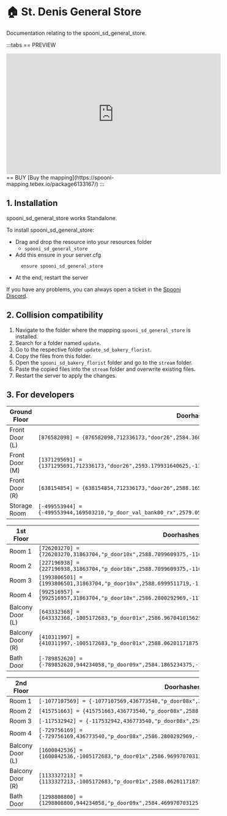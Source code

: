 # 🏠 St. Denis General Store
Documentation relating to the spooni_sd_general_store.

:::tabs
== PREVIEW
<iframe width="560" height="315" src="https://www.youtube.com/embed/cEMjerej46s?si=7ZH_48HjLUJ77PEb" frameborder="0" allow="accelerometer; autoplay; clipboard-write; encrypted-media; gyroscope; picture-in-picture; web-share" allowfullscreen></iframe>
== BUY
[Buy the mapping](https://spooni-mapping.tebex.io/package6133167/)
:::

## 1. Installation
spooni_sd_general_store works Standalone.  

To install spooni_sd_general_store:
- Drag and drop the resource into your resources folder
  - `spooni_sd_general_store`
- Add this ensure in your server.cfg
  ```
    ensure spooni_sd_general_store
  ```
- At the end, restart the server

If you have any problems, you can always open a ticket in the [Spooni Discord](https://discord.gg/spooni).

## 2. Collision compatibility <Badge type="danger" text="IMPORTANT"/>

1. Navigate to the folder where the mapping `spooni_sd_general_store` is installed.
2. Search for a folder named `update`.
3. Go to the respective folder `update_sd_bakery_florist`. 
4. Copy the files from this folder.
5. Open the `spooni_sd_bakery_florist` folder and go to the `stream` folder.
6. Paste the copied files into the `stream` folder and overwrite existing files.
7. Restart the server to apply the changes.

## 3. For developers
| Ground Floor              | Doorhashes
|---------------------------|----------------------------------------------------------------------------------|
| Front Door (L)            | `[876582098] = {876582098,712336173,"door26",2584.360107421875,-1173.800048828125,52.68999862670898}`
| Front Door (M)            | `[1371295691] = {1371295691,712336173,"door26",2593.179931640625,-1163.300048828125,52.68999862670898}`
| Front Door (R)            | `[638154854] = {638154854,712336173,"door26",2588.1650390625,-1154.949951171875,52.69300079345703}`
| Storage Room              | `[-499553944] = {-499553944,169503210,"p_door_val_bank00_rx",2579.053466796875,-1162.925537109375,52.67250061035156}`

| 1st Floor                 | Doorhashes
|---------------------------|----------------------------------------------------------------------------------|
| Room 1                    | `[726203270] = {726203270,31863704,"p_door10x",2588.7099609375,-1161.1600341797,58.209999084473}`
| Room 2                    | `[227196938] = {227196938,31863704,"p_door10x",2588.7099609375,-1162.5799560547,58.209999084473}`
| Room 3                    | `[1993806501] = {1993806501,31863704,"p_door10x",2588.6999511719,-1170.0300292969,58.209999084473}`
| Room 4                    | `[992516957] = {992516957,31863704,"p_door10x",2586.2800292969,-1170.0400390625,58.209999084473}`
| Balcony Door (L)          | `[643332368] = {643332368,-1005172683,"p_door01x",2586.967041015625,-1174.3599853515625,58.16999816894531}`
| Balcony Door (R)          | `[410311997] = {410311997,-1005172683,"p_door01x",2588.06201171875,-1154.4599609375,58.16999816894531}`
| Bath Door                 | `[-789852620] = {-789852620,944234058,"p_door09x",2584.1865234375,-1163.2099609375,58.20000076293945}`

| 2nd Floor                 | Doorhashes
|---------------------------|----------------------------------------------------------------------------------|
| Room 1                    | `[-1077107569] = {-1077107569,436773540,"p_door08x",2588.75,-1161.1600341797,62.360000610352}`
| Room 2                    | `[415751663] = {415751663,436773540,"p_door08x",2588.75,-1162.5799560547,62.360000610352}`
| Room 3                    | `[-117532942] = {-117532942,436773540,"p_door08x",2588.75,-1170.0300292969,62.360000610352}`
| Room 4                    | `[-729756169] = {-729756169,436773540,"p_door08x",2586.2800292969,-1170.0400390625,62.360000610352}`
| Balcony Door (L)          | `[1600842536] = {1600842536,-1005172683,"p_door01x",2586.969970703125,-1174.3599853515625,62.27999877929687}`
| Balcony Door (R)          | `[1133327213] = {1133327213,-1005172683,"p_door01x",2588.06201171875,-1154.4599609375,62.29000091552734}`
| Bath Door                 | `[1298808800] = {1298808800,944234058,"p_door09x",2584.469970703125,-1159.1700439453125,62.28981781005859}`

